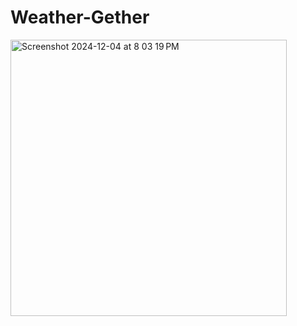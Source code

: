 # Weather-Gether
<img width="442" alt="Screenshot 2024-12-04 at 8 03 19 PM" src="https://github.com/user-attachments/assets/1c07f5c1-2a41-4fbd-a0cc-53407ad02081">

